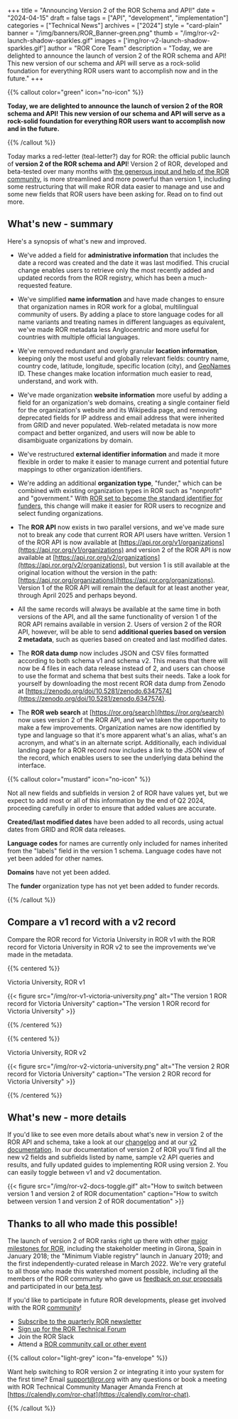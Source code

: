 +++
title = "Announcing Version 2 of the ROR Schema and API!"
date = "2024-04-15"
draft = false
tags = ["API", "development", "implementation"]
categories = ["Technical News"]
archives = ["2024"]
style = "card-plain"
banner = "/img/banners/ROR_Banner-green.png"
thumb = "/img/ror-v2-launch-shadow-sparkles.gif"
images = ['img/ror-v2-launch-shadow-sparkles.gif']
author = "ROR Core Team"
description = "Today, we are delighted to announce the launch of version 2 of the ROR schema and API! This new version of our schema and API will serve as a rock-solid foundation for everything ROR users want to accomplish now and in the future."
+++

{{% callout color="green" icon="no-icon" %}}

**Today, we are delighted to announce the launch of version 2 of the ROR schema and API! This new version of our schema and API will serve as a rock-solid foundation for everything ROR users want to accomplish now and in the future.** 

{{% /callout %}}

Today marks a red-letter (teal-letter?) day for ROR: the official public launch of **version 2 of the ROR schema and API**! Version 2 of ROR, developed and beta-tested over many months with [the generous input and help of the ROR community](https://ror.readme.io/docs/feedback-docs), is more streamlined and more powerful than version 1, including some restructuring that will make ROR data easier to manage and use and some new fields that ROR users have been asking for. Read on to find out more. 


## What's new - summary

Here's a synopsis of what's new and improved.

* We've added a field for **administrative information** that includes the date a record was created and the date it was last modified. This crucial change enables users to retrieve only the most recently added and updated records from the ROR registry, which has been a much-requested feature. 

* We've simplified **name information** and have made changes to ensure that organization names in ROR work for a global, multilingual community of users. By adding a place to store language codes for all name variants and treating names in different languages as equivalent, we've made ROR metadata less Anglocentric and more useful for countries with multiple official languages. 

* We've removed redundant and overly granular **location information**, keeping only the most useful and globally relevant fields: country name, country code, latitude, longitude, specific location (city), and [GeoNames](https://geonames.org) ID. These changes make location information much easier to read, understand, and work with.

* We've made organization **website information** more useful by adding a field for an organization's web domains, creating a single container field for the organization's website and its Wikipedia page, and removing deprecated fields for IP address and email address that were inherited from GRID and never populated. Web-related metadata is now more compact and better organized, and users will now be able to disambiguate organizations by domain. 

* We've restructured **external identifier information** and made it more flexible in order to make it easier to manage current and potential future mappings to other organization identifiers.

* We're adding an additional **organization type**, "funder," which can be combined with existing organization types in ROR such as "nonprofit" and "government." With [ROR set to become the standard identifier for funders](https://www.crossref.org/blog/open-funder-registry-to-transition-into-research-organization-registry-ror/), this change will make it easier for ROR users to recognize and select funding organizations. 

* The **ROR API** now exists in two parallel versions, and we've made sure not to break any code that current ROR API users have written. Version 1 of the ROR API is now available at [https://api.ror.org/v1/organizations](https://api.ror.org/v1/organizations) and version 2 of the ROR API is now available at [https://api.ror.org/v2/organizations](https://api.ror.org/v2/organizations), but version 1 is still available at the original location without the version in the path: [https://api.ror.org/organizations](https://api.ror.org/organizations). Version 1 of the ROR API will remain the default for at least another year, through April 2025 and perhaps beyond.

* All the same records will always be available at the same time in both versions of the API, and all the same functionality of version 1 of the ROR API remains available in version 2. Users of version 2 of the ROR API, however, will be able to send **additional queries based on version 2 metadata**, such as queries based on created and last modified dates. 

* The **ROR data dump** now includes JSON and CSV files formatted according to both schema v1 and schema v2. This means that there will now be 4 files in each data release instead of 2, and users can choose to use the format and schema that best suits their needs. Take a look for yourself by downloading the most recent ROR data dump from Zenodo at [https://zenodo.org/doi/10.5281/zenodo.6347574](https://zenodo.org/doi/10.5281/zenodo.6347574). 

* The **ROR web search** at [https://ror.org/search](https://ror.org/search) now uses version 2 of the ROR API, and we've taken the opportunity to make a few improvements. Organization names are now identified by type and language so that it's more apparent what's an alias, what's an acronym, and what's in an alternate script. Additionally, each individual landing page for a ROR record now includes a link to the JSON view of the record, which enables users to see the underlying data behind the interface. 

{{% callout color="mustard" icon="no-icon" %}}

Not all new fields and subfields in version 2 of ROR have values yet, but we expect to add most or all of this information by the end of Q2 2024, proceeding carefully in order to ensure that added values are accurate.  

**Created/last modified dates** have been added to all records, using actual dates from GRID and ROR data releases.

**Language codes** for names are currently only included for names inherited from the "labels" field in the version 1 schema. Language codes have not yet been added for other names. 

**Domains** have not yet been added. 

The **funder** organization type has not yet been added to funder records. 

{{% /callout %}}


## Compare a v1 record with a v2 record

Compare the ROR record for Victoria University in ROR v1 with the ROR record for Victoria University in ROR v2 to see the improvements we've made in the metadata. 

{{% centered %}}

Victoria University, ROR v1

{{< figure src="/img/ror-v1-victoria-university.png" alt="The version 1 ROR record for Victoria University" caption="The version 1 ROR record for Victoria University" >}}

{{% /centered %}}

{{% centered %}}

Victoria University, ROR v2

{{< figure src="/img/ror-v2-victoria-university.png" alt="The version 2 ROR record for Victoria University" caption="The version 2 ROR record for Victoria University" >}}

{{% /centered %}}


## What's new - more details

If you'd like to see even more details about what's new in version 2 of the ROR API and schema, take a look at our [changelog](https://ror.readme.io/changelog/2024-04-11-schema-api-v2) and at our [v2 documentation](https://ror.readme.io/v2/docs/). In our documentation of version 2 of ROR you'll find all the new v2 fields and subfields listed by name, sample v2 API queries and results, and fully updated guides to implementing ROR using version 2. You can easily toggle between v1 and v2 documentation. 

{{< figure src="/img/ror-v2-docs-toggle.gif" alt="How to switch between version 1 and version 2 of ROR documentation" caption="How to switch between version 1 and version 2 of ROR documentation" >}}


## Thanks to all who made this possible!

The launch of version 2 of ROR ranks right up there with other [major milestones for ROR](/about#history), including the stakeholder meeting in Girona, Spain in January 2018; the "Minimum Viable registry" launch in January 2019; and the first independently-curated release in March 2022. We're very grateful to all those who made this watershed moment possible, including all the members of the ROR community who gave us [feedback on our proposals](https://ror.readme.io/v2/docs/feedback-docs) and participated in our [beta test](https://ror.org/blog/2023-09-14-beta-test/). 

If you'd like to participate in future ROR developments, please get involved with the ROR [community](/community)! 

* [Subscribe to the quarterly ROR newsletter](http://eepurl.com/gjkT9H) 
* [Sign up for the ROR Technical Forum](https://groups.google.com/a/ror.org/g/ror-tech)
* Join the ROR Slack 
* Attend a [ROR community call or other event](/events)

{{% callout color="light-grey" icon="fa-envelope" %}}

Want help switching to ROR version 2 or integrating it into your system for the first time? Email [support@ror.org](mailto:support@ror.org) with any questions or book a meeting with ROR Technical Community Manager Amanda French at [https://calendly.com/ror-chat](https://calendly.com/ror-chat).  

{{% /callout %}}
